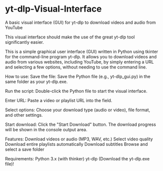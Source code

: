 # yt-dlp-Visual-Interface
A basic visual interface (GUI) for yt-dlp to download videos and audio from YouTube


This visual interface should make the use of the great yt-dlp tool significantly easier.

This is a simple graphical user interface (GUI) written in Python using tkinter for the command-line program yt-dlp. It allows you to download videos and audio from various websites, including YouTube, by simply entering a URL and selecting a few options, without needing to use the command line.


How to use:
Save the file: Save the Python file (e.g., yt-dlp_gui.py) in the same folder as your yt-dlp.exe.

Run the script: Double-click the Python file to start the visual interface.

Enter URL: Paste a video or playlist URL into the field.

Select options: Choose your download type (audio or video), file format, and other settings.

Start download: Click the "Start Download" button. The download progress will be shown in the console output area.


Features:
Download videos or audio (MP3, WAV, etc.)
Select video quality
Download entire playlists automatically
Download subtitles
Browse and select a save folder

Requirements:
Python 3.x (with thinker)
yt-dlp (Download the yt-dlp.exe file)!
